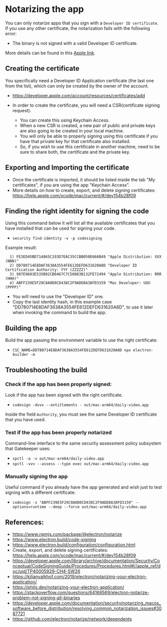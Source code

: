 # Notarizing the app

You can only notarize apps that you sign with a `Developer ID certificate`. 
If you use any other certificate, the notarization fails with the following error:
- The binary is not signed with a valid Developer ID certificate.

More details can be found in this [Apple link](https://developer.apple.com/documentation/security/notarizing_macos_software_before_distribution/resolving_common_notarization_issues#3087721).

## Creating the certificate

You specifically need a Developer ID Application certificate (the last one from the list), which can only be created by the owner of the account.
- https://developer.apple.com/account/resources/certificates/add

- In order to create the certificate, you will need a CSR(certificate signing request). 
  - You can create this using Keychain Access.
  - When a new CSR is created, a new pair of public and private keys are also going to be created in your local machine.
  - You will only be able to properly signing using this certificate if you have that private key for that certificate also installed.
  - So, if you wish to use this certificate in another machine, need to be sure to share both, the certificate and the private key.

## Exporting and Importing the certificate

- Once the certificate is imported, it should be listed inside the tab "My certificates", if you are using the app "Keychain Access".
- More details on how to create, export, and delete signing certificates: https://help.apple.com/xcode/mac/current/#/dev154b28f09

## Finding the right identity for signing the code

Using this command below it will list all the available certificates that you have installed that can be used for signing your code. 
- ```security find-identity -v -p codesigning```

Example result:
```
  1) FE3ED45BD714865C193D7EAC35CCBB050E666B49 "Apple Distribution: XXX (NNN)"
  2) DD780714E8DAF3638A3554FE612DEFD631620A8D "Developer ID Certification Authority: YYY (ZZZZZ)"
  3) 987E9603E535B92CB0467C7C50883B132FE72494 "Apple Distribution: RRR (HHH)"
  4) ABFF239E5F29C8A0D0CD438C2F9ADD8A38FD3159 "Mac Developer: UUU (PPPP)"
```

- You will need to use the "Developer ID" one.
- Copy the last identity hash, in this example case "DD780714E8DAF3638A3554FE612DEFD631620A8D", to use it later when invoking the command to build the app.

## Building the app

Build the app passing the environment variable to use the right certificate:
- ```CSC_NAME=DD780714E8DAF3638A3554FE612DEFD631620A8D npx electron-builder -m```

## Troubleshooting the build

### Check if the app has been properly signed:

Look if the app has been signed with the right certificate.
- ```codesign -dvvv --entitlements - out/mac-arm64/daily-video.app```

Inside the field `Authority`, you must see the same Developer ID certificate that you have used.

### Test if the app has been properly notarized

Command-line interface to the same security assessment policy subsystem that Gatekeeper uses:
- ```spctl -a -v out/mac-arm64/daily-video.app```
- ```spctl -vvv --assess --type exec out/mac-arm64/daily-video.app```

### Manually signing the app

Useful command if you already have the app generated and wish just to test signing with a different certificate:
- ```codesign -s "ABFF239E5F29C8A0D0CD438C2F9ADD8A38FD3159" --options=runtime --deep --force out/mac-arm64/daily-video.app```

## References:
- https://www.npmjs.com/package/@electron/notarize
- https://www.electron.build/code-signing
- https://www.electron.build/configuration/configuration.html
- Create, export, and delete signing certificates: https://help.apple.com/xcode/mac/current/#/dev154b28f09
- https://developer.apple.com/library/archive/documentation/Security/Conceptual/CodeSigningGuide/Procedures/Procedures.html#//apple_ref/doc/uid/TP40005929-CH4-SW26
- https://kilianvalkhof.com/2019/electron/notarizing-your-electron-application/
- https://philo.dev/notarizing-your-electron-application/
- https://stackoverflow.com/questions/64168569/electron-notarize-problem-not-signing-all-binaries
- https://developer.apple.com/documentation/security/notarizing_macos_software_before_distribution/resolving_common_notarization_issues#3087721
- https://github.com/electron/notarize/network/dependents
